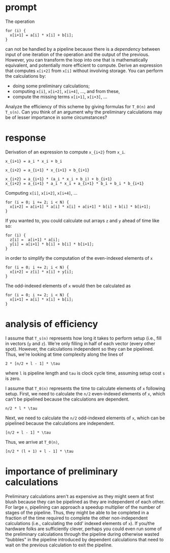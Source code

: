 # prompt

The operation

```
for (i) {
  x[i+1] = a[i] * x[i] + b[i];
}
```

can not be handled by a pipeline because there is a *dependency* between input of one iteration of the operation and the output of the previous.
However, you can transform the loop into one that is mathematically equivalent, and potentially more efficient to compute.
Derive an expression that computes `x[i+2]` from `x[i]` without involving storage.
You can perform the calculations by:
* doing some preliminary calculations;
* computing `x[i]`, `x[i+2]`, `x[i+4]`, ..., and from these,
* compute the missing terms `x[i+1]`, `x[i+3]`, ...

Analyze the efficiency of this scheme by giving formulas for `T_0(n)` and `T_s(n)`.
Can you think of an argument why the preliminary calculations may be of lesser importance in some circumstances?

# response

Derivation of an expression to compute `x_{i+2}` from `x_i`.
```
x_{i+1} = a_i * x_i + b_i

x_{i+2} = a_{i+1} * x_{i+1} + b_{i+1}

x_{i+2} = a_{i+1} * (a_i * x_i + b_i) + b_{i+1}
x_{i+2} = a_{i+1} * a_i * x_i + a_{i+1} * b_i + b_i * b_{i+1}
```

Computing `x[i]`, `x[i+2]`, `x[i+4]`, ...

```
for (i = 0; i += 2; i < N) {
  x[i+2] = a[i+1] * a[i] * x[i] + a[i+1] * b[i] + b[i] * b[i+1];
}
```

If you wanted to, you could calculate out arrays `z` and `y` ahead of time like so:

```
for (i) {
  z[i] =  a[i+1] * a[i];
  y[i] = a[i+1] * b[i] + b[i] * b[i+1];
}
```

in order to simplify the computation of the even-indexed elements of `x`

```
for (i = 0; i += 2; i < N) {
  x[i+2] = z[i] * x[i] + y[i];
}
```

The odd-indexed elements of `x` would then be calculated as

```
for (i = 0; i += 2; i < N) {
  x[i+1] = a[i] * x[i] + b[i];
}
```


# analysis of efficiency

I assume that `T_s(n)` represents how long it takes to perform setup (i.e., fill in vectors (`y` and `z`).
We're only filling in half of each vector (every other spot).
However, the calculations independent so they can be pipelined.
Thus, we're looking at time complexity along the lines of
```
2 * [n/2 + l - 1] * \tau
```
where `l` is pipeline length and `tau` is clock cycle time, assuming setup cost `s` is zero.


I assume that `T_0(n)` represents the time to calculate elements of `x` following setup.
First, we need to calculate the `n/2` even-indexed elements of `x`, which can't be pipelined because the calculations are dependent.
```
n/2 * l * \tau
```
Next, we need to calculate the `n/2` odd-indexed elements of `x`, which can be pipelined because the calculations are independent.
```
[n/2 + l - 1] * \tau
```

Thus, we arrive at `T_0(n)`,
```
[n/2 * (l + 1) + l - 1] * \tau

```

# importance of preliminary calculations

Preliminary calculations aren't as expensive as they might seem at first blush because they can be pipelined as they are independent of each other.
For large `n`, pipelining can approach a speedup multiplier of the number of stages of the pipeline.
Thus, they might be able to be completed in a fraction of the time required to complete the other non-independent calculations (i.e., calculating the odd' indexed elements of `x`).
If you/the hardware folks are sufficiently clever, perhaps you could even run some of the preliminary calculations through the pipeline during otherwise wasted "bubbles" in the pipeline introduced by dependent calculations that need to wait on the previous calculation to exit the pipeline.
